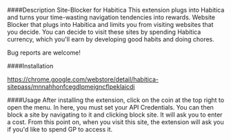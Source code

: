 ####Description
Site-Blocker for Habitica This extension plugs into Habitica and turns your time-wasting navigation tendencies into rewards. Website Blocker that plugs into Habitica and limits you from visiting websites that you decide.
You can decide to visit these sites by spending Habitica currency, which you'll earn by developing good habits and doing chores.

Bug reports are welcome!

####Installation

https://chrome.google.com/webstore/detail/habitica-sitepass/mnnahhonfcegdlpmejgncflpeklaicdi

####Usage
After installing the extension, click on the coin at the top right to open the menu. In here, you must set your API Credentials. You can then block a site by navigating to it and clicking block site. It will ask you to enter a cost.
From this point on, when you visit this site, the extension will ask you if you'd like to spend GP to access it.
